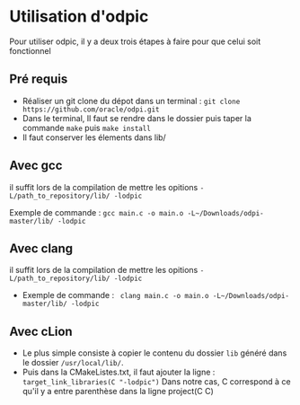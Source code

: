 Utilisation d'odpic
===================

Pour utiliser odpic, il y a deux trois étapes à faire pour que celui soit fonctionnel

Pré requis
----------

- Réaliser un git clone du dépot dans un terminal : ````git clone https://github.com/oracle/odpi.git````
- Dans le terminal, Il faut se rendre dans le dossier puis taper la commande ````make```` puis ```make install```
- Il faut conserver les élements dans lib/

Avec gcc
-------- 

il suffit lors de la compilation de mettre les opitions ```-L/path_to_repository/lib/ -lodpic```

Exemple de commande : ```gcc main.c -o main.o -L~/Downloads/odpi-master/lib/ -lodpic```


Avec clang
---------- 

il suffit lors de la compilation de mettre les opitions ```-L/path_to_repository/lib/ -lodpic```

- Exemple de commande : ``` clang main.c -o main.o -L~/Downloads/odpi-master/lib/ -lodpic```

Avec cLion
----------

- Le plus simple consiste à copier le contenu du dossier ```lib``` généré dans le dossier  ```/usr/local/lib/```.
- Puis dans la CMakeListes.txt, il faut ajouter la ligne : ```target_link_libraries(C "-lodpic")```
Dans notre cas, C correspond à ce qu'il y a entre parenthèse dans la ligne project(C C)